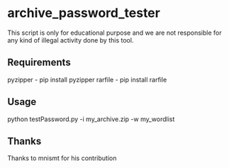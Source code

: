 # archive_password_tester

This script is only for educational purpose and we are not responsible for any kind of illegal activity done by this tool.

## Requirements

pyzipper - pip install pyzipper
rarfile - pip install rarfile

## Usage

python testPassword.py -i my_archive.zip -w my_wordlist

## Thanks

Thanks to mnismt for his contribution
